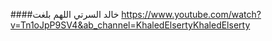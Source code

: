 ####خالد السرتي اللهم بلغت
https://www.youtube.com/watch?v=Tn1oJpP9SV4&ab_channel=KhaledElsertyKhaledElserty
